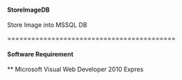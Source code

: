 #### StoreImageDB

Store Image into MSSQL DB

==========================================

#### Software Requirement

** Microsoft Visual Web Developer 2010 Expres
